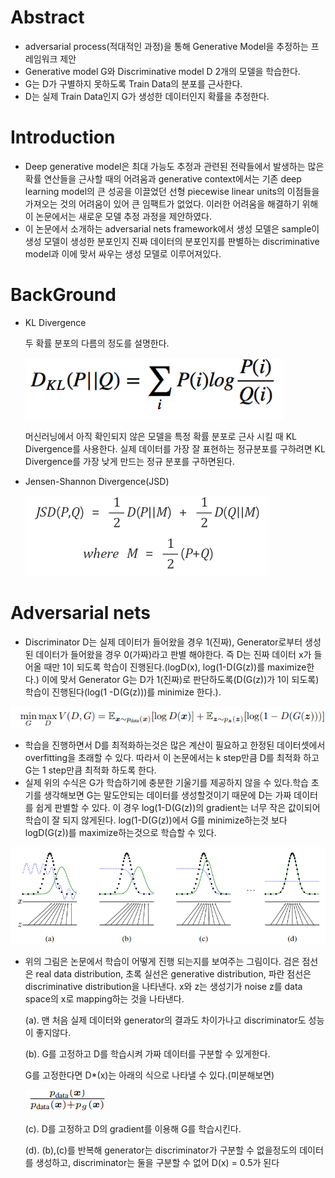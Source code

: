 # Abstract

- adversarial process(적대적인 과정)을 통해 Generative Model을 추정하는 프레임워크 제안
- Generative model G와 Discriminative model D 2개의 모델을 학습한다.
- G는 D가 구별하지 못하도록 Train Data의 분포를 근사한다.
- D는 실제 Train Data인지 G가 생성한 데이터인지 확률을 추정한다.

# Introduction

- Deep generative model은 최대 가능도 추정과 관련된 전략들에서 발생하는 많은 확률 연산들을 근사할 때의 어려움과 generative context에서는 기존 deep learning model의 큰 성공을 이끌었던 선형 piecewise linear units의 이점들을 가져오는 것의 어려움이 있어 큰 임팩트가 없었다. 이러한 어려움을 해결하기 위해 이 논문에서는 새로운 모델 추정 과정을 제안하였다.
- 이 논문에서 소개하는 adversarial nets framework에서 생성 모델은 sample이 생성 모델이 생성한 분포인지 진짜 데이터의 분포인지를 판별하는 discriminative model과 이에 맞서 싸우는 생성 모델로 이루어져있다.

# BackGround

- KL Divergence

    두 확률 분포의 다름의 정도를 설명한다.

    ![image/KLD.png](image/KLD.png)

    머신러닝에서 아직 확인되지 않은 모델을 특정 확률 분포로 근사 시킬 때 KL Divergence를 사용한다. 실제 데이터를 가장 잘 표현하는 정규분포를 구하려면 KL Divergence를 가장 낮게 만드는 정규 분포를 구하면된다.

- Jensen-Shannon Divergence(JSD)

    ![image/JSD.png](image/JSD.png)

# Adversarial nets

- Discriminator D는 실제 데이터가 들어왔을 경우 1(진짜), Generator로부터 생성된 데이터가 들어왔을 경우 0(가짜)라고 판별 해야한다. 즉 D는 진짜 데이터 x가 들어올 때만 1이 되도록 학습이 진행된다.(logD(x), log(1-D(G(z))를 maximize한다.) 이에 맞서 Generator G는 D가 1(진짜)로 판단하도록(D(G(z))가 1이 되도록) 학습이 진행된다(log(1 -D(G(z)))를 minimize 한다.).

![image/function.png](image/function.png)

- 학습을 진행하면서 D를 최적화하는것은 많은 계산이 필요하고 한정된 데이터셋에서 overfitting을 초래할 수 있다. 따라서 이 논문에서는 k step만큼 D를 최적화 하고 G는 1 step만큼 최적화 하도록 한다.
- 실제 위의 수식은 G가 학습하기에 충분한 기울기를 제공하지 않을 수 있다.학습 초기를 생각해보면 G는 말도안되는 데이터를 생성할것이기 때문에 D는 가짜 데이터를 쉽게 판별할 수 있다. 이 경우 log(1-D(G(z))의 gradient는 너무 작은 값이되어 학습이 잘 되지 않게된다. log(1-D(G(z))에서 G를 minimize하는것 보다 logD(G(z))를 maximize하는것으로 학습할 수 있다.

![image/traingraph](image/traingraph.png)

- 위의 그림은 논문에서 학습이 어떻게 진행 되는지를 보여주는 그림이다. 검은 점선은 real data distribution, 초록 실선은 generative distribution, 파란 점선은 discriminative distribution을 나타낸다. x와 z는 생성기가 noise z를 data space의 x로 mapping하는 것을 나타낸다.

    (a). 맨 처음 실제 데이터와 generator의 결과도 차이가나고 discriminator도 성능이 좋지않다.

    (b). G를 고정하고 D를 학습시켜 가짜 데이터를 구분할 수 있게한다.

     G를 고정한다면 D*(x)는 아래의 식으로 나타낼 수 있다.(미분해보면)

    ![image/fixG.png](image/fixG.png)

    (c). D를 고정하고 D의 gradient를 이용해 G를 학습시킨다.

    (d). (b),(c)를 반복해 generator는 discriminator가 구분할 수 없을정도의 데이터를 생성하고, discriminator는 둘을 구분할 수 없어 D(x) = 0.5가 된다
